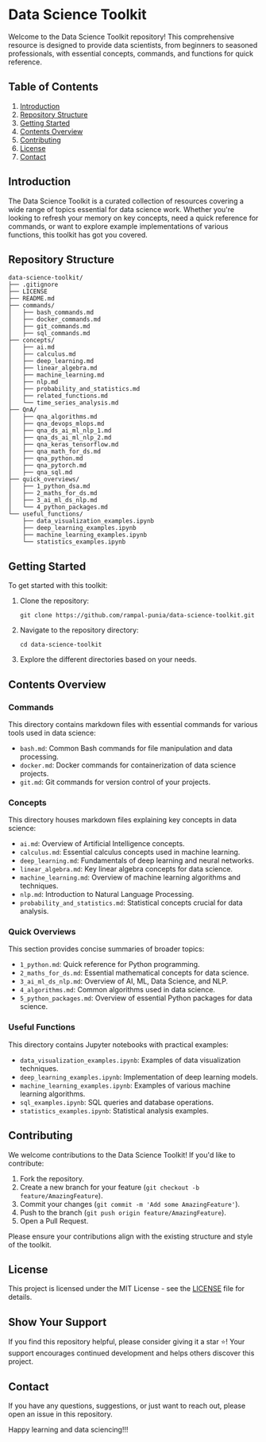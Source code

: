 # Data Science Toolkit

Welcome to the Data Science Toolkit repository! This comprehensive resource is designed to provide data scientists, from beginners to seasoned professionals, with essential concepts, commands, and functions for quick reference.

## Table of Contents

1. [Introduction](#introduction)
2. [Repository Structure](#repository-structure)
3. [Getting Started](#getting-started)
4. [Contents Overview](#contents-overview)
5. [Contributing](#contributing)
6. [License](#license)
7. [Contact](#contact)

## Introduction

The Data Science Toolkit is a curated collection of resources covering a wide range of topics essential for data science work. Whether you're looking to refresh your memory on key concepts, need a quick reference for commands, or want to explore example implementations of various functions, this toolkit has got you covered.

## Repository Structure

```
data-science-toolkit/
├── .gitignore
├── LICENSE
├── README.md
├── commands/
│   ├── bash_commands.md
│   ├── docker_commands.md
│   ├── git_commands.md
│   ├── sql_commands.md
├── concepts/
│   ├── ai.md
│   ├── calculus.md
│   ├── deep_learning.md
│   ├── linear_algebra.md
│   ├── machine_learning.md
│   ├── nlp.md
│   ├── probability_and_statistics.md
│   ├── related_functions.md
│   └── time_series_analysis.md
├── QnA/
│   ├── qna_algorithms.md
│   ├── qna_devops_mlops.md
│   ├── qna_ds_ai_ml_nlp_1.md
│   ├── qna_ds_ai_ml_nlp_2.md
│   ├── qna_keras_tensorflow.md
│   ├── qna_math_for_ds.md
│   ├── qna_python.md
│   ├── qna_pytorch.md
│   ├── qna_sql.md
├── quick_overviews/
│   ├── 1_python_dsa.md
│   ├── 2_maths_for_ds.md
│   ├── 3_ai_ml_ds_nlp.md
│   └── 4_python_packages.md
└── useful_functions/
    ├── data_visualization_examples.ipynb
    ├── deep_learning_examples.ipynb
    ├── machine_learning_examples.ipynb
    └── statistics_examples.ipynb
```

## Getting Started

To get started with this toolkit:

1. Clone the repository:
   ```
   git clone https://github.com/rampal-punia/data-science-toolkit.git
   ```
2. Navigate to the repository directory:
   ```
   cd data-science-toolkit
   ```
3. Explore the different directories based on your needs.

## Contents Overview

### Commands
This directory contains markdown files with essential commands for various tools used in data science:
- `bash.md`: Common Bash commands for file manipulation and data processing.
- `docker.md`: Docker commands for containerization of data science projects.
- `git.md`: Git commands for version control of your projects.

### Concepts
This directory houses markdown files explaining key concepts in data science:
- `ai.md`: Overview of Artificial Intelligence concepts.
- `calculus.md`: Essential calculus concepts used in machine learning.
- `deep_learning.md`: Fundamentals of deep learning and neural networks.
- `linear_algebra.md`: Key linear algebra concepts for data science.
- `machine_learning.md`: Overview of machine learning algorithms and techniques.
- `nlp.md`: Introduction to Natural Language Processing.
- `probability_and_statistics.md`: Statistical concepts crucial for data analysis.

### Quick Overviews
This section provides concise summaries of broader topics:
- `1_python.md`: Quick reference for Python programming.
- `2_maths_for_ds.md`: Essential mathematical concepts for data science.
- `3_ai_ml_ds_nlp.md`: Overview of AI, ML, Data Science, and NLP.
- `4_algorithms.md`: Common algorithms used in data science.
- `5_python_packages.md`: Overview of essential Python packages for data science.

### Useful Functions
This directory contains Jupyter notebooks with practical examples:
- `data_visualization_examples.ipynb`: Examples of data visualization techniques.
- `deep_learning_examples.ipynb`: Implementation of deep learning models.
- `machine_learning_examples.ipynb`: Examples of various machine learning algorithms.
- `sql_examples.ipynb`: SQL queries and database operations.
- `statistics_examples.ipynb`: Statistical analysis examples.

## Contributing

We welcome contributions to the Data Science Toolkit! If you'd like to contribute:

1. Fork the repository.
2. Create a new branch for your feature (`git checkout -b feature/AmazingFeature`).
3. Commit your changes (`git commit -m 'Add some AmazingFeature'`).
4. Push to the branch (`git push origin feature/AmazingFeature`).
5. Open a Pull Request.

Please ensure your contributions align with the existing structure and style of the toolkit.

## License

This project is licensed under the MIT License - see the [LICENSE](LICENSE) file for details.

## Show Your Support

If you find this repository helpful, please consider giving it a star ⭐️! Your support encourages continued development and helps others discover this project.

## Contact

If you have any questions, suggestions, or just want to reach out, please open an issue in this repository.

Happy learning and data sciencing!!!
